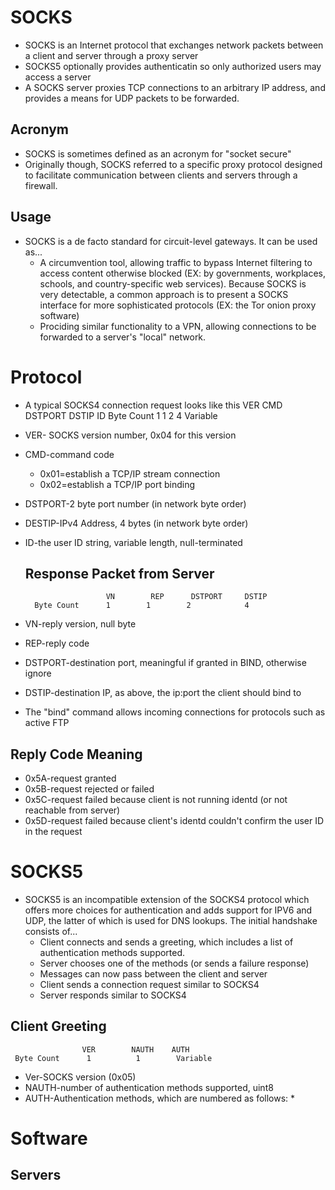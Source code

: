 # SOCKS
* SOCKS is an Internet protocol that exchanges network packets between a client and server through a proxy server
* SOCKS5 optionally provides authenticatin so only authorized users may access a server
* A SOCKS server proxies TCP connections to an arbitrary IP address, and provides a means for UDP packets to be forwarded.
## Acronym
* SOCKS is sometimes defined as an acronym for "socket secure"
* Originally though, SOCKS referred to a specific proxy protocol designed to facilitate communication between clients and servers through a firewall.
## Usage
* SOCKS is a de facto standard for circuit-level gateways. It can be used as...
  * A circumvention tool, allowing traffic to bypass Internet filtering to access content otherwise blocked (EX: by governments, workplaces, schools, and country-specific web services). Because SOCKS is very detectable, a common approach is to present a SOCKS interface for more sophisticated protocols (EX: the Tor onion proxy software)
  * Prociding similar functionality to a VPN, allowing connections to be forwarded to a server's "local" network.

# Protocol
* A typical SOCKS4 connection request looks like this
                         VER      CMD      DSTPORT      DSTIP      ID
       Byte Count        1        1        2            4          Variable
*  VER- SOCKS version number, 0x04 for this version
*  CMD-command code
    * 0x01=establish a TCP/IP stream connection
    * 0x02=establish a TCP/IP port binding
* DSTPORT-2 byte port number (in network byte order)
* DESTIP-IPv4 Address, 4 bytes (in network byte order)
* ID-the user ID string, variable length, null-terminated

  ## Response Packet from Server
                        VN        REP      DSTPORT     DSTIP
        Byte Count      1        1        2            4
*   VN-reply version, null byte
*   REP-reply code
*   DSTPORT-destination port, meaningful if granted in BIND, otherwise ignore
*   DSTIP-destination IP, as above, the ip:port the client should bind to
*   The "bind" command allows incoming connections for protocols such as active FTP
## Reply Code Meaning
* 0x5A-request granted
* 0x5B-request rejected or failed
* 0x5C-request failed because client is not running identd (or not reachable from server)
* 0x5D-request failed because client's identd couldn't confirm the user ID in the request

# SOCKS5
* SOCKS5 is an incompatible extension of the SOCKS4 protocol which offers more choices for authentication and adds support for IPV6 and UDP, the latter of which is used for DNS lookups. The initial handshake consists of...
    * Client connects and sends a greeting, which includes a list of authentication methods supported.
    * Server chooses one of the methods (or sends a failure response)
    * Messages can now pass between the client and server
    * Client sends a connection request similar to SOCKS4
    * Server responds similar to SOCKS4
## Client Greeting
                    VER        NAUTH    AUTH
     Byte Count      1          1        Variable
*   Ver-SOCKS version (0x05)
*   NAUTH-number of authentication methods supported, uint8
*   AUTH-Authentication methods, which are numbered as follows:
    *   
# Software
## Servers
